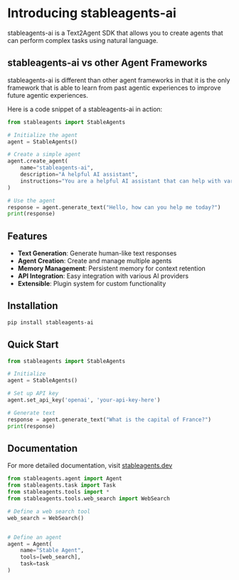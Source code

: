 # Introducing stableagents-ai

stableagents-ai is a Text2Agent SDK that allows you to create agents that can perform complex tasks using natural language.

## stableagents-ai vs other Agent Frameworks

stableagents-ai is different than other agent frameworks in that it is the only framework that is able to learn from past agentic experiences to improve future agentic experiences.

Here is a code snippet of a stableagents-ai in action:

```python
from stableagents import StableAgents

# Initialize the agent
agent = StableAgents()

# Create a simple agent
agent.create_agent(
    name="stableagents-ai",
    description="A helpful AI assistant",
    instructions="You are a helpful AI assistant that can help with various tasks."
)

# Use the agent
response = agent.generate_text("Hello, how can you help me today?")
print(response)
```

## Features

- **Text Generation**: Generate human-like text responses
- **Agent Creation**: Create and manage multiple agents
- **Memory Management**: Persistent memory for context retention
- **API Integration**: Easy integration with various AI providers
- **Extensible**: Plugin system for custom functionality

## Installation

```bash
pip install stableagents-ai
```

## Quick Start

```python
from stableagents import StableAgents

# Initialize
agent = StableAgents()

# Set up API key
agent.set_api_key('openai', 'your-api-key-here')

# Generate text
response = agent.generate_text("What is the capital of France?")
print(response)
```

## Documentation

For more detailed documentation, visit [stableagents.dev](https://stableagents.dev)

```python
from stableagents.agent import Agent
from stableagents.task import Task
from stableagents.tools import *
from stableagents.tools.web_search import WebSearch

# Define a web search tool
web_search = WebSearch()


# Define an agent
agent = Agent(
    name="Stable Agent",
    tools=[web_search],
    task=task
)
```




